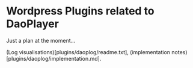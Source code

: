 # Wordpress Plugins related to DaoPlayer

Just a plan at the moment...

(Log visualisations)[plugins/daoplog/readme.txt], (implementation notes)[plugins/daoplog/implementation.md].

